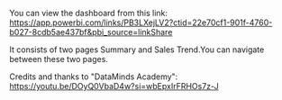 You can view the dashboard from this link:
https://app.powerbi.com/links/PB3LXejLV2?ctid=22e70cf1-901f-4760-b027-8cdb5ae437bf&pbi_source=linkShare



It consists of two pages Summary and Sales Trend.You can navigate between these two pages.












Credits and thanks to "DataMinds Academy":
https://youtu.be/DOyQ0VbaD4w?si=wbEpxIrFRHOs7z-J

